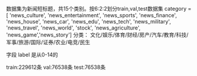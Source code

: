 数据集为新闻短标题，共15个类别。按6:2:2划分train,val,test数据集
category = [ 'news_culture', 'news_entertainment', 'news_sports', 'news_finance', 'news_house', 'news_car', 'news_edu', 'news_tech', 'news_military', 'news_travel', 'news_world', 'stock', 'news_agriculture', 'news_game','news_story']
分类：
文化/娱乐/体育/财经/房产/汽车/教育/科技/军事/旅游/国际/证券/农业/电竞/民生

字段 label 是从0-14的

train:229612条
val:76538条
test:76538条